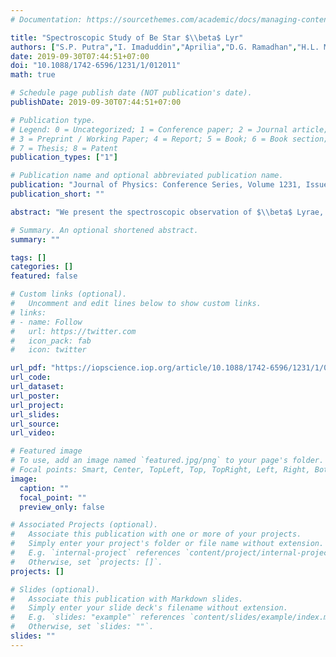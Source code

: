 ```yaml
---
# Documentation: https://sourcethemes.com/academic/docs/managing-content/

title: "Spectroscopic Study of Be Star $\\beta$ Lyr"
authors: ["S.P. Putra","I. Imaduddin","Aprilia","D.G. Ramadhan","H.L. Malasan","M.I. Arifyanto"]
date: 2019-09-30T07:44:51+07:00
doi: "10.1088/1742-6596/1231/1/012011"
math: true

# Schedule page publish date (NOT publication's date).
publishDate: 2019-09-30T07:44:51+07:00

# Publication type.
# Legend: 0 = Uncategorized; 1 = Conference paper; 2 = Journal article;
# 3 = Preprint / Working Paper; 4 = Report; 5 = Book; 6 = Book section;
# 7 = Thesis; 8 = Patent
publication_types: ["1"]

# Publication name and optional abbreviated publication name.
publication: "Journal of Physics: Conference Series, Volume 1231, Issue 1, article id. 012011 (2019)."
publication_short: ""

abstract: "We present the spectroscopic observation of $\\beta$ Lyrae, an interacting eclipsing binary, with orbital rotation period of 12.9 days, with one component known as the B-emission (Be) star. The primary star is a B6-B8II of 3 M$\\odot$ and the secondary is a 13 M$\\odot$ B0.5V star. The secondary star is embedded in the accretion disk produced by the infalling matter from the primary star, and this disk is estimated as the source of the emission lines. The observations were conducted at Bosscha Observatory, Lembang, Indonesia from May to August 2018, using 10-inch Meade LX-200R Telescope (D = 254 f/D = 9.84), equipped with a Littrow High Resolution Spectrograph (LHIRES) III, grating of 1200 grooves/mm yielding in the resolution of R$\\sim$5900, and CCD SBIG ST-402 XME camera with backfocus at 17.5 mm. Seeing during observation was estimated to be 2 arc seconds. During this period, we have obtained 15 spectra in various wavelength coverage, 4 spectra covering around $\\lambda\\lambda$ = 5779 – 6046 AA (typical S/N = 0.02), 1 spectrum covering around $\\lambda\\lambda$ = 6430.257 – 6694.434 AA (typical S/N = 0.06), and 10 spectra covering around $\\lambda\\lambda$ = 6487 – 6752 AA (typical S/N = 0.06). The observed spectra show Halpha-emission profiles with V/R variation, He I 6678 AA with P-Cygni profiles, and He I 5876 AA with P-Cygni profiles. These variations are due to the fact that $\\beta$ Lyrae is a binary star system, and also it is suspected that another possible mechanism might be involved."

# Summary. An optional shortened abstract.
summary: ""

tags: []
categories: []
featured: false

# Custom links (optional).
#   Uncomment and edit lines below to show custom links.
# links:
# - name: Follow
#   url: https://twitter.com
#   icon_pack: fab
#   icon: twitter

url_pdf: "https://iopscience.iop.org/article/10.1088/1742-6596/1231/1/012011/pdf"
url_code:
url_dataset:
url_poster:
url_project:
url_slides:
url_source:
url_video:

# Featured image
# To use, add an image named `featured.jpg/png` to your page's folder. 
# Focal points: Smart, Center, TopLeft, Top, TopRight, Left, Right, BottomLeft, Bottom, BottomRight.
image:
  caption: ""
  focal_point: ""
  preview_only: false

# Associated Projects (optional).
#   Associate this publication with one or more of your projects.
#   Simply enter your project's folder or file name without extension.
#   E.g. `internal-project` references `content/project/internal-project/index.md`.
#   Otherwise, set `projects: []`.
projects: []

# Slides (optional).
#   Associate this publication with Markdown slides.
#   Simply enter your slide deck's filename without extension.
#   E.g. `slides: "example"` references `content/slides/example/index.md`.
#   Otherwise, set `slides: ""`.
slides: ""
---
```

